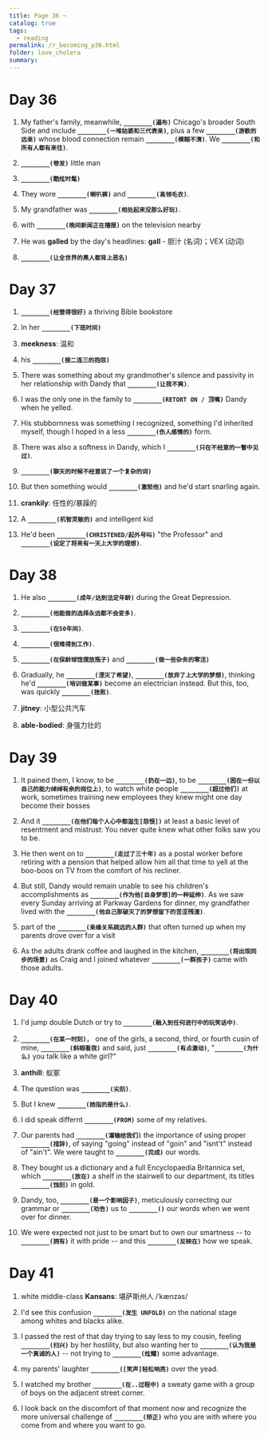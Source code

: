 ```yaml
---
title: Page 36 ~ 
catalog: true
tags: 
  - reading
permalink: /r_becoming_p36.html
folder: love_cholera
summary: 
---
```


# Day 36

1. My father's family, meanwhile, <b data-toggle="tooltip" data-original-title="{{site.data.answers.bp36_g}}">`________(遍布)`</b> Chicago's broader South Side and include <b data-toggle="tooltip" data-original-title="{{site.data.answers.bp36_g2}}">`________(一堆姑婆和三代表亲)`</b>, plus a few <b data-toggle="tooltip" data-original-title="{{site.data.answers.bp36_g3}}">`________(游散的远亲)`</b> whose blood connection remain <b data-toggle="tooltip" data-original-title="{{site.data.answers.bp36_g4}}">`________(模糊不清)`</b>. We <b data-toggle="tooltip" data-original-title="{{site.data.answers.bp36_g5}}">`________(和所有人都有来往)`</b>.

2. <b data-toggle="tooltip" data-original-title="{{site.data.answers.bp36_h}}">`________(卷发)`</b> little man

3. <b data-toggle="tooltip" data-original-title="{{site.data.answers.bp36_i}}">`________(酷炫时髦)`</b>

4. They wore <b data-toggle="tooltip" data-original-title="{{site.data.answers.bp36_j}}">`________(喇叭裤)`</b> and <b data-toggle="tooltip" data-original-title="{{site.data.answers.bp36_j2}}">`________(高领毛衣)`</b>.

5. My grandfather was <b data-toggle="tooltip" data-original-title="{{site.data.answers.bp36_k}}">`________(相处起来没那么好玩)`</b>.

6. with <b data-toggle="tooltip" data-original-title="{{site.data.answers.bp36_l}}">`________(晚间新闻正在播报)`</b> on the television nearby

7.  He was **galled** by the day's headlines: **gall** - 胆汁 (名词)；VEX (动词)

8.  <b data-toggle="tooltip" data-original-title="{{site.data.answers.bp36_a}}">`________(让全世界的黑人都背上恶名)`</b>

# Day 37

1.  <b data-toggle="tooltip" data-original-title="{{site.data.answers.bp37_a}}">`________(经营得很好)`</b> a thriving Bible bookstore

2.  In her <b data-toggle="tooltip" data-original-title="{{site.data.answers.bp37_b}}">`________(下班时间)`</b>

3.  **meekness**: 温和

4.  his <b data-toggle="tooltip" data-original-title="{{site.data.answers.bp37_c}}">`________(接二连三的抱怨)`</b>

5.  There was something about my grandmother's silence and passivity in her relationship with Dandy that <b data-toggle="tooltip" data-original-title="{{site.data.answers.bp37_d}}">`________(让我不爽)`</b>.

6.  I was the only one in the family to <b data-toggle="tooltip" data-original-title="{{site.data.answers.bp37_e}}">`________(RETORT ON / 顶嘴)`</b> Dandy when he yelled.

7.  His stubbornness was something I recognized, something I'd inherited myself, though I hoped in a less <b data-toggle="tooltip" data-original-title="{{site.data.answers.bp37_f}}">`________(伤人感情的)`</b> form.

8.  There was also a softness in Dandy, which I <b data-toggle="tooltip" data-original-title="{{site.data.answers.bp37_g}}">`________(只在不经意的一瞥中见过)`</b>.

9.  <b data-toggle="tooltip" data-original-title="{{site.data.answers.bp37_h}}">`________(聊天的时候不经意说了一个复杂的词)`</b>

10. But then something would <b data-toggle="tooltip" data-original-title="{{site.data.answers.bp37_i}}">`________(激怒他)`</b> and he'd start snarling again.

11. **crankily**: 任性的/暴躁的

12. A <b data-toggle="tooltip" data-original-title="{{site.data.answers.bp37_j}}">`________(机智灵敏的)`</b> and intelligent kid

13. He'd been <b data-toggle="tooltip" data-original-title="{{site.data.answers.bp37_k}}">`________(CHRISTENED/起外号叫)`</b> "the Professor" and <b data-toggle="tooltip" data-original-title="{{site.data.answers.bp37_k2}}">`________(设定了将来有一天上大学的理想)`</b>.

# Day 38

1.  He also <b data-toggle="tooltip" data-original-title="{{site.data.answers.bp38_a}}">`________(成年/达到法定年龄)`</b> during the Great Depression.

2.  <b data-toggle="tooltip" data-original-title="{{site.data.answers.bp38_b}}">`________(他能做的选择永远都不会变多)`</b>.

3.  <b data-toggle="tooltip" data-original-title="{{site.data.answers.bp38_c}}">`________(在50年间)`</b>.

4.  <b data-toggle="tooltip" data-original-title="{{site.data.answers.bp38_d}}">`________(很难得到工作)`</b>.

5.  <b data-toggle="tooltip" data-original-title="{{site.data.answers.bp38_e}}">`________(在保龄球馆摆放瓶子)`</b> and <b data-toggle="tooltip" data-original-title="{{site.data.answers.bp38_e2}}">`________(做一些杂务的零活)`</b>

6.  Gradually, he <b data-toggle="tooltip" data-original-title="{{site.data.answers.bp38_f}}">`________(湮灭了希望)`</b>, <b data-toggle="tooltip" data-original-title="{{site.data.answers.bp38_f2}}">`________(放弃了上大学的梦想)`</b>, thinking he'd <b data-toggle="tooltip" data-original-title="{{site.data.answers.bp38_f3}}">`________(培训做某事)`</b> become an electrician instead. But this, too, was quickly <b data-toggle="tooltip" data-original-title="{{site.data.answers.bp38_f4}}">`________(挫败)`</b>.

7.  **jitney**: 小型公共汽车

8.  **able-bodied**: 身强力壮的

# Day 39

1.  It pained them, I know, to be <b data-toggle="tooltip" data-original-title="{{site.data.answers.bp39_a}}">`________(扔在一边)`</b>, to be <b data-toggle="tooltip" data-original-title="{{site.data.answers.bp39_a2}}">`________(困在一份以自己的能力绰绰有余的岗位上)`</b>, to watch white people <b data-toggle="tooltip" data-original-title="{{site.data.answers.bp39_a3}}">`________(超过他们)`</b> at work, sometimes training new employees they knew might one day become their bosses

2.  And it <b data-toggle="tooltip" data-original-title="{{site.data.answers.bp39_b}}">`________(在他们每个人心中都滋生[怨恨])`</b> at least a basic level of resentment and mistrust: You never quite knew what other folks saw you to be.

3.  He then went on to <b data-toggle="tooltip" data-original-title="{{site.data.answers.bp39_c}}">`________(走过了三十年)`</b> as a postal worker before retiring with a pension that helped allow him all that time to yell at the boo-boos on TV from the comfort of his recliner.

4.  But still, Dandy would remain unable to see his children's accomplishments as <b data-toggle="tooltip" data-original-title="{{site.data.answers.bp39_d}}">`________(作为他[自身梦想]的一种延伸)`</b>. As we saw every Sunday arriving at Parkway Gardens for dinner, my grandfather lived with the <b data-toggle="tooltip" data-original-title="{{site.data.answers.bp39_d2}}">`________(他自己那破灭了的梦想留下的苦涩残渣)`</b>.

5.  part of the <b data-toggle="tooltip" data-original-title="{{site.data.answers.bp39_e}}">`________(亲缘关系疏远的人群)`</b> that often turned up when my parents drove over for a visit

6.  As the adults drank coffee and laughed in the kitchen, <b data-toggle="tooltip" data-original-title="{{site.data.answers.bp39_f}}">`________(将出现同步的场景)`</b> as Craig and I joined whatever <b data-toggle="tooltip" data-original-title="{{site.data.answers.bp39_f2}}">`________(一群孩子)`</b> came with those adults.

# Day 40

1.  I'd jump double Dutch or try to <b data-toggle="tooltip" data-original-title="{{site.data.answers.bp40_a}}">`________(融入到任何进行中的玩笑话中)`</b>.

2.  <b data-toggle="tooltip" data-original-title="{{site.data.answers.bp40_b}}">`________(在某一时刻)`</b>， one of the girls, a second, third, or fourth cusin of mine, <b data-toggle="tooltip" data-original-title="{{site.data.answers.bp40_b2}}">`________(斜眼看我)`</b> and said, just <b data-toggle="tooltip" data-original-title="{{site.data.answers.bp40_b3}}">`________(有点激动)`</b>, "<b data-toggle="tooltip" data-original-title="{{site.data.answers.bp40_b4}}">`________(为什么)`</b> you talk like a white girl?"

3.  **anthill**: 蚁冢

4.  The question was <b data-toggle="tooltip" data-original-title="{{site.data.answers.bp40_c}}">`________(尖刻)`</b>.

5.  But I knew <b data-toggle="tooltip" data-original-title="{{site.data.answers.bp40_d}}">`________(她指的是什么)`</b>.

6.  I did speak differnt <b data-toggle="tooltip" data-original-title="{{site.data.answers.bp40_e}}">`________(FROM)`</b> some of my relatives.

7.  Our parents had <b data-toggle="tooltip" data-original-title="{{site.data.answers.bp40_f}}">`________(灌输给我们)`</b> the importance of using proper <b data-toggle="tooltip" data-original-title="{{site.data.answers.bp40_f2}}">`________(措辞)`</b>, of saying "going" instead of "goin" and "isnt't" instead of "ain't". We were taught to <b data-toggle="tooltip" data-original-title="{{site.data.answers.bp40_f3}}">`________(完成)`</b> our words.

8.  They bought us a dictionary and a full Encyclopaedia Britannica set, which <b data-toggle="tooltip" data-original-title="{{site.data.answers.bp40_g}}">`________(放在)`</b> a shelf in the stairwell to our department, its titles <b data-toggle="tooltip" data-original-title="{{site.data.answers.bp40_g2}}">`________(蚀刻)`</b> in gold.

9.  Dandy, too, <b data-toggle="tooltip" data-original-title="{{site.data.answers.bp40_h}}">`________(是一个影响因子)`</b>, meticulously correcting our grammar or <b data-toggle="tooltip" data-original-title="{{site.data.answers.bp40_h2}}">`________(劝告)`</b> us to <b data-toggle="tooltip" data-original-title="{{site.data.answers.bp40_h3}}">`________()`</b> our words when we went over for dinner.

10. We were expected not just to be smart but to own our smartness -- to <b data-toggle="tooltip" data-original-title="{{site.data.answers.bp40_i}}">`________(拥有)`</b> it with pride -- and this <b data-toggle="tooltip" data-original-title="{{site.data.answers.bp40_i2}}">`________(反映在)`</b> how we speak.

# Day 41

1. white middle-class **Kansans**: 堪萨斯州人 /ˈkænzəs/ 

2. I'd see this confusion <b data-toggle="tooltip" data-original-title="{{site.data.answers.bp41_a}}">`________(发生 UNFOLD)`</b> on the national stage among whites and blacks alike.

3.  I passed the rest of that day trying to say less to my cousin, feeling <b data-toggle="tooltip" data-original-title="{{site.data.answers.bp41_b}}">`________(扫兴)`</b> by her hostility, but also wanting her to <b data-toggle="tooltip" data-original-title="{{site.data.answers.bp41_b2}}">`________(认为我是一个真诚的人)`</b> -- not trying to <b data-toggle="tooltip" data-original-title="{{site.data.answers.bp41_b3}}">`________(炫耀)`</b> some advantage.

4.  my parents' laughter <b data-toggle="tooltip" data-original-title="{{site.data.answers.bp41_c}}">`________([笑声]轻松响亮)`</b> over the yead.

5.  I watched my brother <b data-toggle="tooltip" data-original-title="{{site.data.answers.bp41_d}}">`________(在..过程中)`</b> a sweaty game with a group of boys on the adjacent street corner.

6.  I look back on the discomfort of that moment now and recognize the more universal challenge of <b data-toggle="tooltip" data-original-title="{{site.data.answers.bp41_e}}">`________(矫正)`</b> who you are with where you come from and where you want to go.
